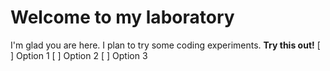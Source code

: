 # Welcome to my laboratory

I'm glad you are here. I plan to try some coding experiments.
**Try this out!**
[ ] Option 1
[ ] Option 2
[ ] Option 3
